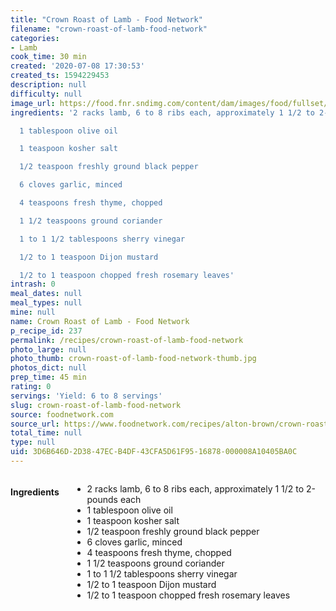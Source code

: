 ```yaml
---
title: "Crown Roast of Lamb - Food Network"
filename: "crown-roast-of-lamb-food-network"
categories:
- Lamb
cook_time: 30 min
created: '2020-07-08 17:30:53'
created_ts: 1594229453
description: null
difficulty: null
image_url: https://food.fnr.sndimg.com/content/dam/images/food/fullset/2008/3/13/0/EA1118_Rack-of-Lamb.jpg.rend.hgtvcom.826.620.suffix/1371585626723.jpeg
ingredients: '2 racks lamb, 6 to 8 ribs each, approximately 1 1/2 to 2-pounds each

  1 tablespoon olive oil

  1 teaspoon kosher salt

  1/2 teaspoon freshly ground black pepper

  6 cloves garlic, minced

  4 teaspoons fresh thyme, chopped

  1 1/2 teaspoons ground coriander

  1 to 1 1/2 tablespoons sherry vinegar

  1/2 to 1 teaspoon Dijon mustard

  1/2 to 1 teaspoon chopped fresh rosemary leaves'
intrash: 0
meal_dates: null
meal_types: null
mine: null
name: Crown Roast of Lamb - Food Network
p_recipe_id: 237
permalink: /recipes/crown-roast-of-lamb-food-network
photo_large: null
photo_thumb: crown-roast-of-lamb-food-network-thumb.jpg
photos_dict: null
prep_time: 45 min
rating: 0
servings: 'Yield: 6 to 8 servings'
slug: crown-roast-of-lamb-food-network
source: foodnetwork.com
source_url: https://www.foodnetwork.com/recipes/alton-brown/crown-roast-of-lamb-recipe-2082917
total_time: null
type: null
uid: 3D6B646D-2D38-47EC-B4DF-43CFA5D61F95-16878-000008A10405BA0C
---
```

<div class="large-8 medium-7 columns" id="writeup">	</div><!-- #writeup -->
</div><!-- #row-one -->
<div class="row" id="row-two">	<div class="medium-4 small-5 columns" id="ingredients"><h4>Ingredients</h4><div class="box box-ingredients content"><ul>
<li>2 racks lamb, 6 to 8 ribs each, approximately 1 1/2 to 2-pounds each</li>
<li>1 tablespoon olive oil</li>
<li>1 teaspoon kosher salt</li>
<li>1/2 teaspoon freshly ground black pepper</li>
<li>6 cloves garlic, minced</li>
<li>4 teaspoons fresh thyme, chopped</li>
<li>1 1/2 teaspoons ground coriander</li>
<li>1 to 1 1/2 tablespoons sherry vinegar</li>
<li>1/2 to 1 teaspoon Dijon mustard</li>
<li>1/2 to 1 teaspoon chopped fresh rosemary leaves</li>
</ul>
</div>	</div>	<div class="medium-6 small-7 columns" id="directions">	</div>